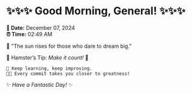 # ✨✨✨ Good Morning, General! ✨✨✨

**📅 Date:** December 07, 2024  
**⏰ Time:** 02:49 AM  

🌅 "The sun rises for those who dare to dream big."  

🐹 Hamster’s Tip: _Make it count!_ 💪  

```
🚀 Keep learning, keep improving.  
🧑‍💻 Every commit takes you closer to greatness!  
```

✨ *Have a Fantastic Day!* ✨  
